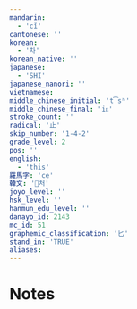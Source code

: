 ```yaml
---
mandarin:
  - 'cǐ'
cantonese: ''
korean:
  - '차'
korean_native: ''
japanese:
  - 'SHI'
japanese_nanori: ''
vietnamese:
middle_chinese_initial: 't͡sʰ'
middle_chinese_final: 'iᴇ'
stroke_count: ''
radical: '止'
skip_number: '1-4-2'
grade_level: 2
pos: ''
english:
  - 'this'
羅馬字: 'ce'
韓文: '처'
joyo_level: ''
hsk_level: ''
hanmun_edu_level: ''
danayo_id: 2143
mc_id: 51
graphemic_classification: '匕'
stand_in: 'TRUE'
aliases:
---
```


# Notes
